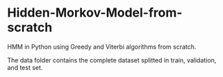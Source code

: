# Hidden-Morkov-Model-from-scratch
HMM in Python using Greedy and Viterbi algorithms from scratch.

The data folder contains the complete dataset splitted in train, validation, and test set. 
